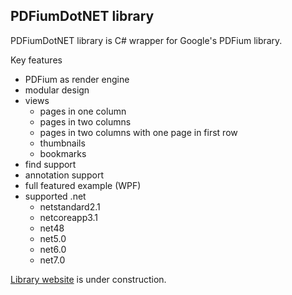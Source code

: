 ## PDFiumDotNET library

PDFiumDotNET library is C# wrapper for Google's PDFium library.

Key features
- PDFium as render engine
- modular design
- views
	- pages in one column
	- pages in two columns
	- pages in two columns with one page in first row
	- thumbnails
	- bookmarks
- find support
- annotation support
- full featured example (WPF)
- supported .net
	- netstandard2.1
	- netcoreapp3.1
	- net48
	- net5.0
	- net6.0
	- net7.0


[Library website](https://miloskonecny.github.io/PDFiumDotNET/) is under construction.
